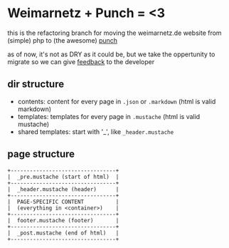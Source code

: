 # Weimarnetz + Punch = <3

this is the refactoring branch for moving the weimarnetz.de website from (simple) php to (the awesome) [punch](https://github.com/laktek/punch)

as of now, it's not as DRY as it could be, but we take the oppertunity to migrate so we can give [feedback](https://github.com/laktek/punch/pull/2) to the developer


## dir structure

- contents: content for every page in ``.json`` or ``.markdown`` (html is valid markdown)
- templates: templates for every page in ``.mustache`` (html is valid mustache)
- shared templates: start with '_', like ``_header.mustache``


## page structure

    +---------------------------------+
    |  _pre.mustache (start of html)  |
    +---------------------------------+
    |  _header.mustache (header)      |
    +---------------------------------+
    |  PAGE-SPECIFIC CONTENT          |
    |  (everything in <container>)    |
    +---------------------------------+
    |  footer.mustache (footer)       |
    +---------------------------------+
    |  _post.mustache (end of html)   |
    +---------------------------------+